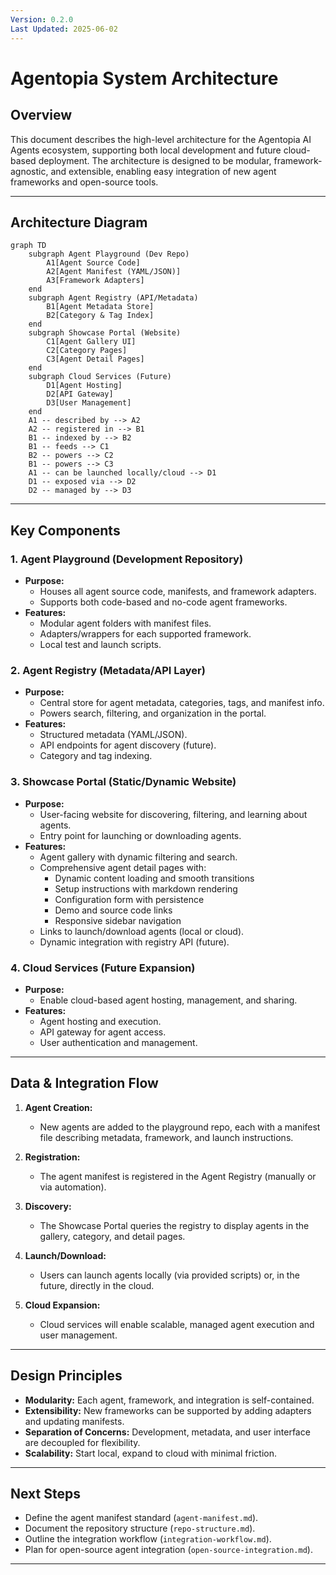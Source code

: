 ```yaml
---
Version: 0.2.0
Last Updated: 2025-06-02
---
```


# Agentopia System Architecture

## Overview

This document describes the high-level architecture for the Agentopia AI Agents ecosystem, supporting both local development and future cloud-based deployment. The architecture is designed to be modular, framework-agnostic, and extensible, enabling easy integration of new agent frameworks and open-source tools.

---

## Architecture Diagram

```mermaid
graph TD
    subgraph Agent Playground (Dev Repo)
        A1[Agent Source Code]
        A2[Agent Manifest (YAML/JSON)]
        A3[Framework Adapters]
    end
    subgraph Agent Registry (API/Metadata)
        B1[Agent Metadata Store]
        B2[Category & Tag Index]
    end
    subgraph Showcase Portal (Website)
        C1[Agent Gallery UI]
        C2[Category Pages]
        C3[Agent Detail Pages]
    end
    subgraph Cloud Services (Future)
        D1[Agent Hosting]
        D2[API Gateway]
        D3[User Management]
    end
    A1 -- described by --> A2
    A2 -- registered in --> B1
    B1 -- indexed by --> B2
    B1 -- feeds --> C1
    B2 -- powers --> C2
    B1 -- powers --> C3
    A1 -- can be launched locally/cloud --> D1
    D1 -- exposed via --> D2
    D2 -- managed by --> D3
```

---

## Key Components

### 1. Agent Playground (Development Repository)
- **Purpose:**  
  - Houses all agent source code, manifests, and framework adapters.
  - Supports both code-based and no-code agent frameworks.
- **Features:**  
  - Modular agent folders with manifest files.
  - Adapters/wrappers for each supported framework.
  - Local test and launch scripts.

### 2. Agent Registry (Metadata/API Layer)
- **Purpose:**  
  - Central store for agent metadata, categories, tags, and manifest info.
  - Powers search, filtering, and organization in the portal.
- **Features:**  
  - Structured metadata (YAML/JSON).
  - API endpoints for agent discovery (future).
  - Category and tag indexing.

### 3. Showcase Portal (Static/Dynamic Website)
- **Purpose:**  
  - User-facing website for discovering, filtering, and learning about agents.
  - Entry point for launching or downloading agents.
- **Features:**  
  - Agent gallery with dynamic filtering and search.
  - Comprehensive agent detail pages with:
    - Dynamic content loading and smooth transitions
    - Setup instructions with markdown rendering
    - Configuration form with persistence
    - Demo and source code links
    - Responsive sidebar navigation
  - Links to launch/download agents (local or cloud).
  - Dynamic integration with registry API (future).

### 4. Cloud Services (Future Expansion)
- **Purpose:**  
  - Enable cloud-based agent hosting, management, and sharing.
- **Features:**  
  - Agent hosting and execution.
  - API gateway for agent access.
  - User authentication and management.

---

## Data & Integration Flow

1. **Agent Creation:**  
   - New agents are added to the playground repo, each with a manifest file describing metadata, framework, and launch instructions.

2. **Registration:**  
   - The agent manifest is registered in the Agent Registry (manually or via automation).

3. **Discovery:**  
   - The Showcase Portal queries the registry to display agents in the gallery, category, and detail pages.

4. **Launch/Download:**  
   - Users can launch agents locally (via provided scripts) or, in the future, directly in the cloud.

5. **Cloud Expansion:**  
   - Cloud services will enable scalable, managed agent execution and user management.

---

## Design Principles

- **Modularity:** Each agent, framework, and integration is self-contained.
- **Extensibility:** New frameworks can be supported by adding adapters and updating manifests.
- **Separation of Concerns:** Development, metadata, and user interface are decoupled for flexibility.
- **Scalability:** Start local, expand to cloud with minimal friction.

---

## Next Steps

- Define the agent manifest standard (`agent-manifest.md`).
- Document the repository structure (`repo-structure.md`).
- Outline the integration workflow (`integration-workflow.md`).
- Plan for open-source agent integration (`open-source-integration.md`).

---
